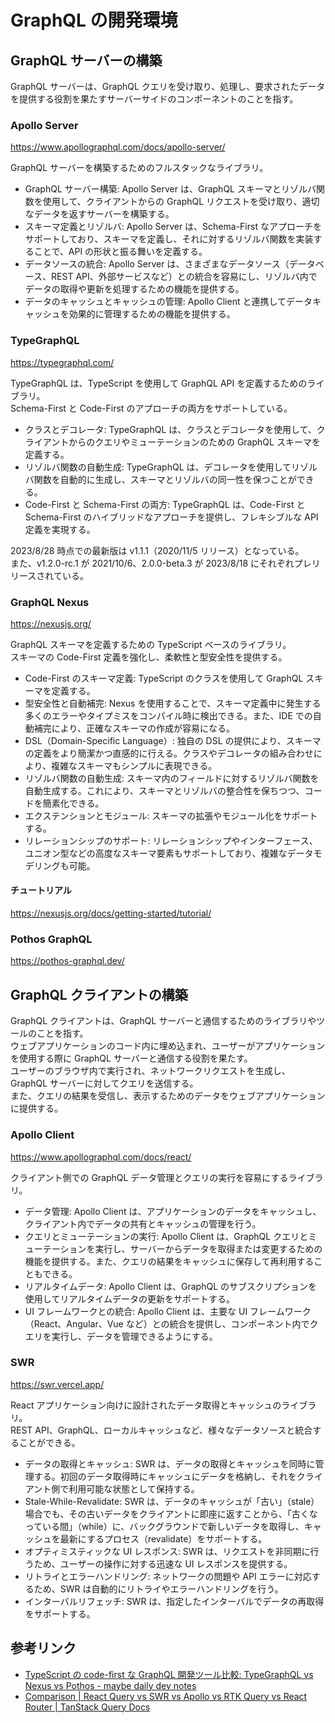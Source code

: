 # GraphQL の開発環境

## GraphQL サーバーの構築

GraphQL サーバーは、GraphQL クエリを受け取り、処理し、要求されたデータを提供する役割を果たすサーバーサイドのコンポーネントのことを指す。

### Apollo Server

https://www.apollographql.com/docs/apollo-server/

GraphQL サーバーを構築するためのフルスタックなライブラリ。

- GraphQL サーバー構築: Apollo Server は、GraphQL スキーマとリゾルバ関数を使用して、クライアントからの GraphQL リクエストを受け取り、適切なデータを返すサーバーを構築する。
- スキーマ定義とリゾルバ: Apollo Server は、Schema-First なアプローチをサポートしており、スキーマを定義し、それに対するリゾルバ関数を実装することで、API の形状と振る舞いを定義する。
- データソースの統合: Apollo Server は、さまざまなデータソース（データベース、REST API、外部サービスなど）との統合を容易にし、リゾルバ内でデータの取得や更新を処理するための機能を提供する。
- データのキャッシュとキャッシュの管理: Apollo Client と連携してデータキャッシュを効果的に管理するための機能を提供する。

### TypeGraphQL

https://typegraphql.com/

TypeGraphQL は、TypeScript を使用して GraphQL API を定義するためのライブラリ。  
Schema-First と Code-First のアプローチの両方をサポートしている。

- クラスとデコレータ: TypeGraphQL は、クラスとデコレータを使用して、クライアントからのクエリやミューテーションのための GraphQL スキーマを定義する。
- リゾルバ関数の自動生成: TypeGraphQL は、デコレータを使用してリゾルバ関数を自動的に生成し、スキーマとリゾルバの同一性を保つことができる。
- Code-First と Schema-First の両方: TypeGraphQL は、Code-First と Schema-First のハイブリッドなアプローチを提供し、フレキシブルな API 定義を実現する。

2023/8/28 時点での最新版は v1.1.1（2020/11/5 リリース）となっている。  
また、v1.2.0-rc.1 が 2021/10/6、2.0.0-beta.3 が 2023/8/18 にそれぞれプレリリースされている。

### GraphQL Nexus

https://nexusjs.org/

GraphQL スキーマを定義するための TypeScript ベースのライブラリ。  
スキーマの Code-First 定義を強化し、柔軟性と型安全性を提供する。

- Code-First のスキーマ定義: TypeScript のクラスを使用して GraphQL スキーマを定義する。
- 型安全性と自動補完: Nexus を使用することで、スキーマ定義中に発生する多くのエラーやタイプミスをコンパイル時に検出できる。また、IDE での自動補完により、正確なスキーマの作成が容易になる。
- DSL（Domain-Specific Language）: 独自の DSL の提供により、スキーマの定義をより簡潔かつ直感的に行える。クラスやデコレータの組み合わせにより、複雑なスキーマもシンプルに表現できる。
- リゾルバ関数の自動生成: スキーマ内のフィールドに対するリゾルバ関数を自動生成する。これにより、スキーマとリゾルバの整合性を保ちつつ、コードを簡素化できる。
- エクステンションとモジュール: スキーマの拡張やモジュール化をサポートする。
- リレーションシップのサポート: リレーションシップやインターフェース、ユニオン型などの高度なスキーマ要素もサポートしており、複雑なデータモデリングも可能。

#### チュートリアル

https://nexusjs.org/docs/getting-started/tutorial/

### Pothos GraphQL

https://pothos-graphql.dev/

## GraphQL クライアントの構築

GraphQL クライアントは、GraphQL サーバーと通信するためのライブラリやツールのことを指す。  
ウェブアプリケーションのコード内に埋め込まれ、ユーザーがアプリケーションを使用する際に GraphQL サーバーと通信する役割を果たす。  
ユーザーのブラウザ内で実行され、ネットワークリクエストを生成し、GraphQL サーバーに対してクエリを送信する。  
また、クエリの結果を受信し、表示するためのデータをウェブアプリケーションに提供する。

### Apollo Client

https://www.apollographql.com/docs/react/

クライアント側での GraphQL データ管理とクエリの実行を容易にするライブラリ。

- データ管理: Apollo Client は、アプリケーションのデータをキャッシュし、クライアント内でデータの共有とキャッシュの管理を行う。
- クエリとミューテーションの実行: Apollo Client は、GraphQL クエリとミューテーションを実行し、サーバーからデータを取得または変更するための機能を提供する。また、クエリの結果をキャッシュに保存して再利用することもできる。
- リアルタイムデータ: Apollo Client は、GraphQL のサブスクリプションを使用してリアルタイムデータの更新をサポートする。
- UI フレームワークとの統合: Apollo Client は、主要な UI フレームワーク（React、Angular、Vue など）との統合を提供し、コンポーネント内でクエリを実行し、データを管理できるようにする。

### SWR

https://swr.vercel.app/

React アプリケーション向けに設計されたデータ取得とキャッシュのライブラリ。  
REST API、GraphQL、ローカルキャッシュなど、様々なデータソースと統合することができる。

- データの取得とキャッシュ: SWR は、データの取得とキャッシュを同時に管理する。初回のデータ取得時にキャッシュにデータを格納し、それをクライアント側で利用可能な状態として保持する。
- Stale-While-Revalidate: SWR は、データのキャッシュが「古い」（stale）場合でも、その古いデータをクライアントに即座に返すことから、「古くなっている間」（while）に、バックグラウンドで新しいデータを取得し、キャッシュを最新にするプロセス（revalidate）をサポートする。
- オプティミスティックな UI レスポンス: SWR は、リクエストを非同期に行うため、ユーザーの操作に対する迅速な UI レスポンスを提供する。
- リトライとエラーハンドリング: ネットワークの問題や API エラーに対応するため、SWR は自動的にリトライやエラーハンドリングを行う。
- インターバルリフェッチ: SWR は、指定したインターバルでデータの再取得をサポートする。

## 参考リンク

- [TypeScript の code-first な GraphQL 開発ツール比較: TypeGraphQL vs Nexus vs Pothos - maybe daily dev notes](https://tmokmss.hatenablog.com/entry/20230109/1673237629)
- [Comparison | React Query vs SWR vs Apollo vs RTK Query vs React Router | TanStack Query Docs](https://tanstack.com/query/latest/docs/react/comparison?from=reactQueryV3&original=https%3A%2F%2Ftanstack.com%2Fquery%2Fv3%2Fdocs%2Fcomparison)
